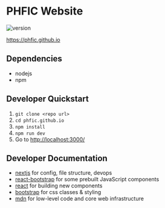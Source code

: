 # PHFIC Website
![version](https://img.shields.io/github/package-json/v/phfic/phfic.github.io)

<https://phfic.github.io>

## Dependencies
 - nodejs
 - npm

## Developer Quickstart
 1. `git clone <repo url>`
 2. `cd phfic.github.io`
 3. `npm install`
 4. `npm run dev`
 5. Go to <http://localhost:3000/>

## Developer Documentation
 - [nextjs](https://nextjs.org/docs/getting-started) for config, file structure, devops
 - [react-bootstrap](https://react-bootstrap.github.io/) for some prebuilt JavaScript components
 - [react](https://reactjs.org/docs/getting-started.html) for building new components
 - [bootstrap](https://getbootstrap.com/docs/5.2/getting-started/introduction/) for css classes & styling
 - [mdn](https://developer.mozilla.org/en-US/) for low-level code and core web infrastructure

